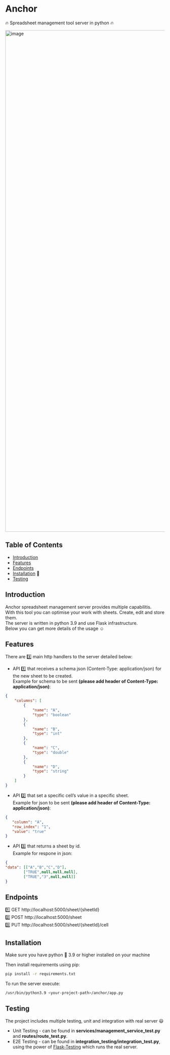# Anchor

🔥 Spreadsheet management tool server in python 🔥

<img width="1586" alt="image" src="https://github.com/Baluf/anchor/assets/162377261/7bc10cf9-8b5a-4614-92a2-94bc742cb3ab">


## Table of Contents

- [Introduction](#introduction)
- [Features](#features) 
- [Endpoints](#endpoints) 
- [Installation](#installation) 📁
- [Testing](#Testing)

## Introduction

Anchor spreadsheet management server provides multiple capabilitis.<br>With this tool you can optimise your work with sheets. Create, edit and store them.<br> 
The server is written in python 3.9 and use Flask infrastructure.<br>Below you can get more details of the usage :relaxed: 

## Features

There are 3️⃣ main http handlers to the server detailed below:

- API 1️⃣ that receives a schema json (Content-Type: application/json) for the new sheet to be created.<br>Example for schema to be sent **(please add header of Content-Type: application/json)**:
```json
{
    "columns": [
        {
            "name": "A",
            "type": "boolean"
        },
        {
            "name": "B",
            "type": "int"
        },
        {
            "name": "C",
            "type": "double"
        },
        {
            "name": "D",
            "type": "string"
        }
    ]
}
```

  
- API 2️⃣ that set a specific cell’s value in a specific sheet.<br> Example for json to be sent **(please add header of Content-Type: application/json)**:
 ```json
{
    "column": "A",
    "row_index": "1",
    "value": "true"
}
```
- API 3️⃣ that returns a sheet by id. <br> Example for respone in json:
```json
{
"data": [["A","B","C","D"],
        ["TRUE",null,null,null],
        ["TRUE","3",null,null]]
}
```
  

## Endpoints

1️⃣ GET http://localhost:5000/sheet/{sheetId} <br>
2️⃣ POST http://localhost:5000/sheet <br>
3️⃣ PUT http://localhost:5000/sheet/{sheetId}/cell <br>

## Installation 

Make sure you have python 🐍 3.9 or higher installed on your machine 

Then install requirements using pip:
```bash
pip install -r requirements.txt
```

To run the server execute:

```bash
/usr/bin/python3.9 <your-project-path>/anchor/app.py
```

## Testing

The project includes multiple testing, unit and integration with real server 😃

- Unit Testing - can be found in **services/management_service_test.py** and **routes/route_test.py**.
- E2E Testing - can be found in **integration_testing/integration_test.py**, using the power of <a href="https://pypi.org/project/Flask-Testing/">Flask-Testing</a> which runs the real server.
